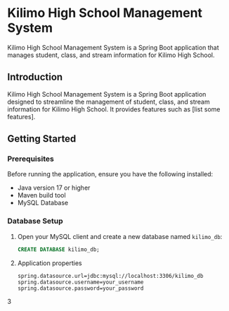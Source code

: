 # Kilimo High School Management System

Kilimo High School Management System is a Spring Boot application that manages student, class, and stream information for Kilimo High School.


## Introduction

Kilimo High School Management System is a Spring Boot application designed to streamline the management of student, class, and stream information for Kilimo High School. It provides features such as [list some features].


## Getting Started

### Prerequisites

Before running the application, ensure you have the following installed:

- Java version 17 or higher
- Maven build tool
- MySQL Database

### Database Setup

1. Open your MySQL client and create a new database named `kilimo_db`:

   ```sql
   CREATE DATABASE kilimo_db;
   ```
2. Application properties

    ```properties
    spring.datasource.url=jdbc:mysql://localhost:3306/kilimo_db
    spring.datasource.username=your_username
    spring.datasource.password=your_password
    ```
3
